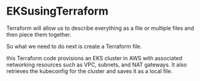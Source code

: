 # EKSusingTerraform

Terraform will allow us to describe everything as a file or multiple files and then piece them together. 

So what we need to do next is create a Terraform file. 

this Terraform code provisions an EKS cluster in AWS with associated networking resources such as VPC, subnets, and NAT gateways. It also retrieves the kubeconfig for the cluster and saves it as a local file.